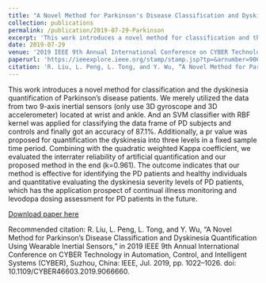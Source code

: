 ```yaml
---
title: "A Novel Method for Parkinson's Disease Classification and Dyskinesia Quantification Using Wearable Inertial Sensors"
collection: publications
permalink: /publication/2019-07-29-Parkinson
excerpt: 'This work introduces a novel method for classification and the dyskinesia quantification of Parkinson’s disease patients. We merely utilized the data from two 9-axis inertial sensors (only use 3D gyroscope and 3D accelerometer) located at wrist and ankle. And an SVM classifier with RBF kernel was applied for classifying the data frame of PD subjects and controls and finally got an accuracy of 87.1%. Additionally, a pr value was proposed for quantification the dyskinesia into three levels in a fixed sample time period. Combining with the quadratic weighted Kappa coefficient, we evaluated the interrater reliability of artificial quantification and our proposed method in the end (k=0.961). The outcome indicates that our method is effective for identifying the PD patients and healthy individuals and quantitative evaluating the dyskinesia severity levels of PD patients, which has the application prospect of continual illness monitoring and levodopa dosing assessment for PD patients in the future.'
date: 2019-07-29
venue: '2019 IEEE 9th Annual International Conference on CYBER Technology in Automation, Control, and Intelligent Systems (CYBER)'
paperurl: 'https://ieeexplore.ieee.org/stamp/stamp.jsp?tp=&arnumber=9066660'
citation: 'R. Liu, L. Peng, L. Tong, and Y. Wu, “A Novel Method for Parkinson’s Disease Classification and Dyskinesia Quantification Using Wearable Inertial Sensors,” in 2019 IEEE 9th Annual International Conference on CYBER Technology in Automation, Control, and Intelligent Systems (CYBER), Suzhou, China: IEEE, Jul. 2019, pp. 1022–1026. doi: 10.1109/CYBER46603.2019.9066660.'
---
```

This work introduces a novel method for classification and the dyskinesia quantification of Parkinson’s disease patients. We merely utilized the data from two 9-axis inertial sensors (only use 3D gyroscope and 3D accelerometer) located at wrist and ankle. And an SVM classifier with RBF kernel was applied for classifying the data frame of PD subjects and controls and finally got an accuracy of 87.1%. Additionally, a pr value was proposed for quantification the dyskinesia into three levels in a fixed sample time period. Combining with the quadratic weighted Kappa coefficient, we evaluated the interrater reliability of artificial quantification and our proposed method in the end (k=0.961). The outcome indicates that our method is effective for identifying the PD patients and healthy individuals and quantitative evaluating the dyskinesia severity levels of PD patients, which has the application prospect of continual illness monitoring and levodopa dosing assessment for PD patients in the future.

[Download paper here](https://ieeexplore.ieee.org/stamp/stamp.jsp?tp=&arnumber=9066660)

Recommended citation: R. Liu, L. Peng, L. Tong, and Y. Wu, “A Novel Method for Parkinson’s Disease Classification and Dyskinesia Quantification Using Wearable Inertial Sensors,” in 2019 IEEE 9th Annual International Conference on CYBER Technology in Automation, Control, and Intelligent Systems (CYBER), Suzhou, China: IEEE, Jul. 2019, pp. 1022–1026. doi: 10.1109/CYBER46603.2019.9066660.

